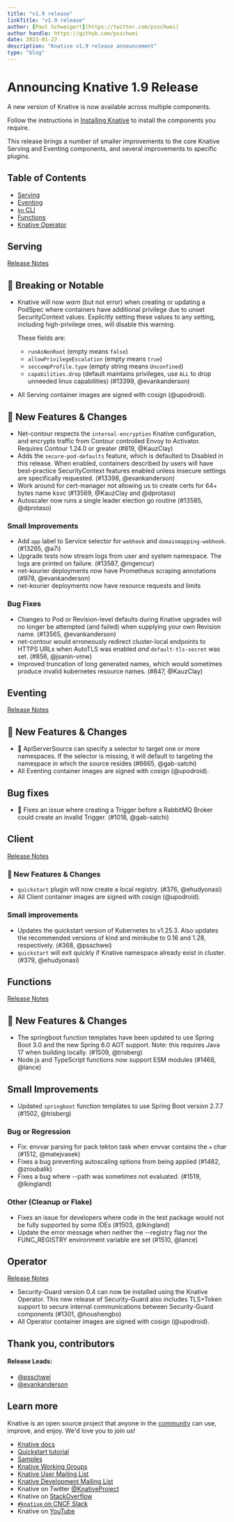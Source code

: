 ```yaml
---
title: "v1.9 release"
linkTitle: "v1.9 release"
author: [Paul Schweigert](https://twitter.com/psschwei)
author handle: https://github.com/psschwei
date: 2023-01-27
description: "Knative v1.9 release announcement"
type: "blog"
---
```


# Announcing Knative 1.9 Release

A new version of Knative is now available across multiple components.

Follow the instructions in [Installing Knative](https://knative.dev/docs/install/) to install the components you require.

This release brings a number of smaller improvements to the core Knative Serving and Eventing components, and several improvements to specific plugins.

## Table of Contents

- [Serving](#serving)
- [Eventing](#eventing)
- [`kn` CLI](#client)
- [Functions](#functions)
- [Knative Operator](#operator)


## Serving

[Release Notes](https://github.com/knative/serving/releases/tag/knative-v1.9.0)

## 🚨 Breaking or Notable

- Knative will now _warn_ (but not error) when creating or updating a PodSpec
  where containers have additional privilege due to unset SecurityContext values.
  Explicitly setting these values to any setting, including high-privilege ones,
  will disable this warning.

  These fields are:
  - `runAsNonRoot` (empty means `false`)
  - `allowPrivilegeEscalation` (empty means `true`)
  - `seccompProfile.type` (empty string means `Unconfined`)
  - `capabilities.drop` (default maintains privileges, use `ALL` to drop unneeded linux capabilities) (#13399, @evankanderson)
- All Serving container images are signed with cosign (@upodroid).

## 💫 New Features & Changes

- Net-contour respects the `internal-encryption` Knative configuration, and encrypts traffic from Contour controlled Envoy to Activator. Requires Contour 1.24.0 or greater (#819, @KauzClay)
- Adds the `secure-pod-defaults` feature, which is defaulted to Disabled in
  this release.
  When enabled, containers described by users will have best-practice
  SecurityContext features enabled unless insecure settings are specifically
  requested. (#13398, @evankanderson)
- Work around for cert-manager not allowing us to create certs for 64+ bytes name ksvc (#13569, @KauzClay and @dprotaso)
- Autoscaler now runs a single leader election go routine (#13585, @dprotaso)

### Small Improvements

- Add `app` label to Service selector for `webhook` and `domainmapping-webhook`. (#13265, @a7i)
- Upgrade tests now stream logs from user and system namespace. The logs are printed on failure. (#13587, @mgencur)
- net-kourier deployments now have Prometheus scraping annotations (#978, @evankanderson)
- net-kourier deployments now have resource requests and limits

### Bug Fixes

- Changes to Pod or Revision-level defaults during Knative upgrades will no longer be attempted (and failed) when supplying your own Revision name. (#13565, @evankanderson)
- net-contour would erroneously redirect cluster-local endpoints to HTTPS URLs when AutoTLS was enabled _and_ `default-tls-secret` was set.  (#856, @jsanin-vmw)
- Improved truncation of long generated names, which would sometimes produce invalid kubernetes resource names. (#847, @KauzClay)


## Eventing

[Release Notes](https://github.com/knative/eventing/releases/tag/knative-v1.9.0)

## 💫 New Features & Changes

- 📄 ApiServerSource can specify a selector to target one or more namespaces. If the selector is missing, it will default to targeting the namespace in which the source resides (#6665, @gab-satchi)
- All Eventing container images are signed with cosign (@upodroid).

## Bug fixes

- 🐛 Fixes an issue where creating a Trigger before a RabbitMQ Broker could create an invalid Trigger. (#1018, @gab-satchi)


## Client

[Release Notes](https://github.com/knative/client/releases/tag/knative-v1.9.0)

### 💫 New Features & Changes

* `quickstart` plugin will now create a local registry. (#376, @ehudyonasi)
* All Client container images are signed with cosign (@upodroid).


### Small improvements

* Updates the quickstart version of Kubernetes to v1.25.3. Also updates the recommended versions of kind and minikube to 0.16 and 1.28, respectively. (#368, @psschwei)
* `quickstart` will exit quickly if Knative namespace already exist in cluster. (#379, @ehudyonasi)


## Functions

[Release Notes](https://github.com/knative/func/releases/tag/knative-v1.9.0)

## 💫 New Features & Changes

- The springboot function templates have been updated to use Spring Boot 3.0 and the new Spring 6.0 AOT support. Note: this requires Java 17 when building locally. (#1509, @trisberg)
- Node.js and TypeScript functions now support ESM modules (#1468, @lance)

## Small Improvements

- Updated `springboot` function templates to use Spring Boot version 2.7.7 (#1502, @trisberg)

### Bug or Regression

- Fix: envvar parsing for pack tekton task when envvar contains the `=` char (#1512, @matejvasek)
- Fixes a bug preventing autoscaling options from being applied (#1482, @zroubalik)
- Fixes a bug where --path was sometimes not evaluated. (#1519, @lkingland)

### Other (Cleanup or Flake)

- Fixes an issue for developers where code in the test package would not be fully supported by some IDEs (#1503, @lkingland)
- Update the error message when neither the --registry flag nor the FUNC_REGISTRY environment variable are set (#1510, @lance)


## Operator

[Release Notes](https://github.com/knative/operator/releases/tag/knative-v1.9.0)

- Security-Guard version 0.4 can now be installed using the Knative Operator. This new release of Security-Guard also includes TLS+Token support to secure internal communications between Security-Guard components (#1301, @houshengbo)
- All Operator container images are signed with cosign (@upodroid).


## Thank you, contributors

#### Release Leads:

- [@psschwei](https://github.com/psschwei)
- [@evankanderson](https://github.com/evankanderson)

## Learn more

Knative is an open source project that anyone in the [community](https://knative.dev/docs/community/) can use, improve, and enjoy. We'd love you to join us!

- [Knative docs](https://knative.dev/docs)
- [Quickstart tutorial](https://knative.dev/docs/getting-started)
- [Samples](https://knative.dev/docs/samples)
- [Knative Working Groups](https://github.com/knative/community/blob/main/working-groups/WORKING-GROUPS.md)
- [Knative User Mailing List](https://groups.google.com/forum/#!forum/knative-users)
- [Knative Development Mailing List](https://groups.google.com/forum/#!forum/knative-dev)
- Knative on Twitter [@KnativeProject](https://twitter.com/KnativeProject)
- Knative on [StackOverflow](https://stackoverflow.com/questions/tagged/knative)
- [`#knative` on CNCF Slack](https://slack.cncf.io)
- Knative on [YouTube](https://www.youtube.com/channel/UCq7cipu-A1UHOkZ9fls1N8A)
